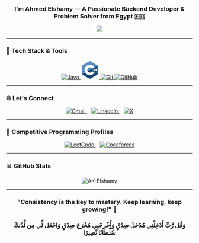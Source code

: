 <h3 align="center">I'm Ahmed Elshamy — A Passionate Backend Developer & Problem Solver from Egypt 🇪🇬</h3>

<p align="center">
  <img src="https://readme-typing-svg.herokuapp.com?color=FFA500&center=true&lines=💻+Java,+C%2B%2B,+Git+%26+GitHub;⚔️+Competitive+Programming;🚀+Learning+DSA+%26+OOP" />
</p>

---

### 🚀 Tech Stack & Tools

<p align="center">
  <a href="https://www.java.com/en/" target="_blank" rel="noopener noreferrer">
    <img src="https://cdn.jsdelivr.net/gh/devicons/devicon/icons/java/java-original.svg" height="50" alt="Java" />
  </a>
  <a href="https://isocpp.org/" target="_blank" rel="noopener noreferrer">
    <img src="https://raw.githubusercontent.com/github/explore/80688e429a7d4ef2fca1e82350fe8e3517d3494d/topics/cpp/cpp.png" height="50" alt="C++" />
  </a>
  <a href="https://git-scm.com/" target="_blank" rel="noopener noreferrer">
    <img src="https://www.vectorlogo.zone/logos/git-scm/git-scm-icon.svg" height="50" alt="Git" />
  </a>
  <a href="https://github.com/" target="_blank" rel="noopener noreferrer">
    <img src="https://github.githubassets.com/images/modules/logos_page/GitHub-Mark.png" height="50" alt="GitHub" />
  </a>
</p>

---

### 🌐 Let's Connect

<p align="center">
  <a href="mailto:ahmed.khalid.elshamy37@gmail.com" target="_blank" rel="noopener noreferrer">
    <img src="https://upload.wikimedia.org/wikipedia/commons/7/7e/Gmail_icon_%282020%29.svg" height="35" alt="Gmail" />
  </a>
  &nbsp;&nbsp;
  <a href="https://www.linkedin.com/in/a-elshamy" target="_blank" rel="noopener noreferrer">
    <img src="https://cdn-icons-png.flaticon.com/512/174/174857.png" height="40" alt="LinkedIn" />
  </a>
  &nbsp;&nbsp;
  <a href="https://x.com/El_shamy_" target="_blank" rel="noopener noreferrer">
    <img src="https://cdn-icons-png.flaticon.com/512/733/733579.png" height="40" alt="X" />
  </a>
</p>

---

### 🧠 Competitive Programming Profiles

<p align="center">
  <a href="https://leetcode.com/El_shamy/" target="_blank" rel="noopener noreferrer">
    <img src="https://leetcode.com/static/images/LeetCode_logo.png" height="40" alt="LeetCode" />
  </a>
  &nbsp;&nbsp;
  <a href="https://codeforces.com/profile/El-Shamy" target="_blank" rel="noopener noreferrer">
    <img src="https://upload.wikimedia.org/wikipedia/commons/thumb/e/e5/Codeforces_logo.svg/1200px-Codeforces_logo.svg.png" height="40" alt="Codeforces" />
  </a>
</p>

---

### 📊 GitHub Stats

<p align="center">
  <img src="https://github-readme-stats.vercel.app/api?username=AK-Elshamy&show_icons=true&theme=tokyonight" alt="AK-Elshamy" />
</p>

---

<h3 align="center">"Consistency is the key to mastery. Keep learning, keep growing!" 🌱</h3>

<h3 align="center"> وَقُل رَّبِّ أَدْخِلْنِي مُدْخَلَ صِدْقٍ وَأَخْرِجْنِي مُخْرَجَ صِدْقٍ وَاجْعَل لِّي مِن لَّدُنكَ سُلْطَانًا نَّصِيرًا</h3>
